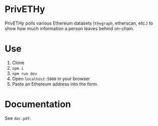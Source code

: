 # PrivETHy

PrivETHy polls various Ethereum datasets (`thegraph`, etherscan, etc.) to show how much information a person leaves behind on-chain.

# Use

1. Clone
2. `npm i`
3. `npm run dev`
4. Open `localhost:5000` in your browser
5. Paste an Ethereum address into the form.

# Documentation

See `doc.pdf`.